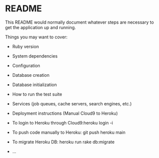 # README

This README would normally document whatever steps are necessary to get the
application up and running.

Things you may want to cover:

* Ruby version

* System dependencies

* Configuration

* Database creation

* Database initialization

* How to run the test suite

* Services (job queues, cache servers, search engines, etc.)

* Deployment instructions (Manual Cloud9 to Heroku)
* To login to Heroku through Cloud9:heroku login -i
* To push code manually to Heroku: git push heroku main
* To migrate Heroku DB: heroku run rake db:migrate

* ...
